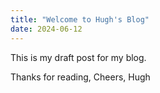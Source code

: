 ```yaml
---
title: "Welcome to Hugh's Blog"
date: 2024-06-12
---
```


This is my draft post for my blog.

Thanks for reading,
Cheers,
Hugh
